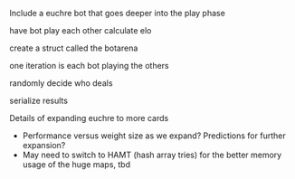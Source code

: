 Include a euchre bot that goes deeper into the play phase


have bot play each other
calculate elo

create a struct called the botarena

one iteration is each bot playing the others

randomly decide who deals

serialize results

Details of expanding euchre to more cards
* Performance versus weight size as we expand? Predictions for further expansion?
* May need to switch to HAMT (hash array tries) for the better memory usage of the huge maps, tbd
